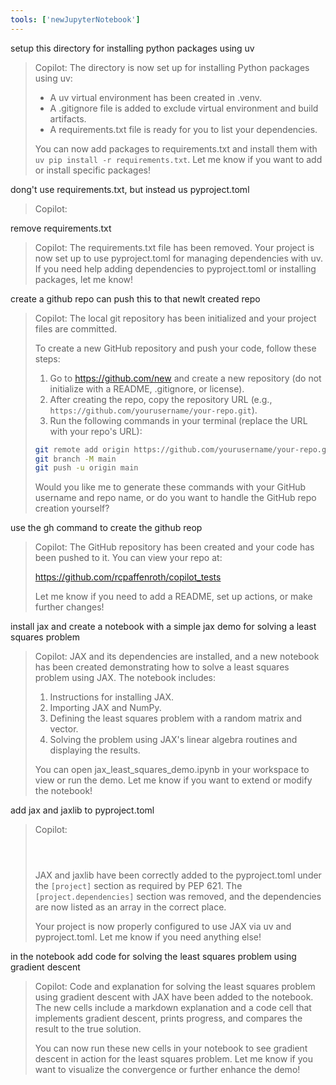 ```yaml
---
tools: ['newJupyterNotebook']
---
```


setup this directory for installing python packages using uv

> Copilot: The directory is now set up for installing Python packages using uv:
> 
> - A uv virtual environment has been created in .venv.
> - A .gitignore file is added to exclude virtual environment and build artifacts.
> - A requirements.txt file is ready for you to list your dependencies.
> 
> You can now add packages to requirements.txt and install them with `uv pip install -r requirements.txt`. Let me know if you want to add or install specific packages!

dong't use requirements.txt, but instead us pyproject.toml

> Copilot: 

remove requirements.txt

> Copilot: The requirements.txt file has been removed. Your project is now set up to use pyproject.toml for managing dependencies with uv. If you need help adding dependencies to pyproject.toml or installing packages, let me know!

create a github repo can push this to that newlt created repo

> Copilot: The local git repository has been initialized and your project files are committed.
> 
> To create a new GitHub repository and push your code, follow these steps:
> 
> 1. Go to https://github.com/new and create a new repository (do not initialize with a README, .gitignore, or license).
> 2. After creating the repo, copy the repository URL (e.g., `https://github.com/yourusername/your-repo.git`).
> 3. Run the following commands in your terminal (replace the URL with your repo's URL):
> 
> ```bash
> git remote add origin https://github.com/yourusername/your-repo.git
> git branch -M main
> git push -u origin main
> ```
> 
> Would you like me to generate these commands with your GitHub username and repo name, or do you want to handle the GitHub repo creation yourself?

use the gh command to create the github reop

> Copilot: The GitHub repository has been created and your code has been pushed to it. You can view your repo at:
> 
> https://github.com/rcpaffenroth/copilot_tests
> 
> Let me know if you need to add a README, set up actions, or make further changes!

install jax and create a notebook with a simple jax demo for solving a least squares problem

> Copilot: JAX and its dependencies are installed, and a new notebook has been created demonstrating how to solve a least squares problem using JAX. The notebook includes:
> 
> 1. Instructions for installing JAX.
> 2. Importing JAX and NumPy.
> 3. Defining the least squares problem with a random matrix and vector.
> 4. Solving the problem using JAX's linear algebra routines and displaying the results.
> 
> You can open jax_least_squares_demo.ipynb in your workspace to view or run the demo. Let me know if you want to extend or modify the notebook!

add jax and jaxlib to pyproject.toml

> Copilot: 
> ````
> 
> ````
> 
> ````
> 
> ````
> 
> ````
> 
> ````
> JAX and jaxlib have been correctly added to the pyproject.toml under the `[project]` section as required by PEP 621. The `[project.dependencies]` section was removed, and the dependencies are now listed as an array in the correct place.
> 
> Your project is now properly configured to use JAX via uv and pyproject.toml. Let me know if you need anything else!

in the notebook add code for solving the least squares problem using gradient descent

> Copilot: Code and explanation for solving the least squares problem using gradient descent with JAX have been added to the notebook. The new cells include a markdown explanation and a code cell that implements gradient descent, prints progress, and compares the result to the true solution.
> 
> You can now run these new cells in your notebook to see gradient descent in action for the least squares problem. Let me know if you want to visualize the convergence or further enhance the demo!
